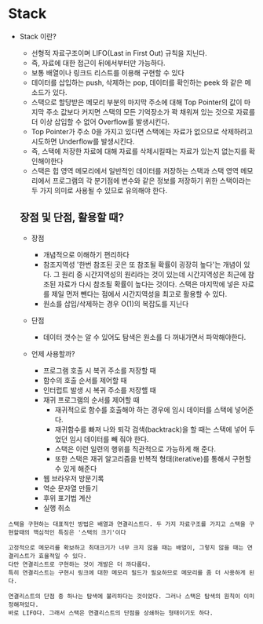 # Stack

* Stack 이란?
    * 선형적 자료구조이며 LIFO(Last in First Out) 규칙을 지닌다. 
    * 즉, 자료에 대한 접근이 뒤에서부터만 가능하다.
    * 보통 배열이나 링크드 리스트를 이용해 구현할 수 있다
    * 데이터를 삽입하는 push, 삭제하는 pop, 데이터를 확인하는 peek 와 같은 메소드가 있다.
    * 스택으로 할당받은 메모리 부분의 마지막 주소에 대해 Top Pointer의 값이 마지막 주소 값보다 커지면 스택의 모든 기억장소가 꽉 채워져 있는 것으로 자료를 더 이상 삽입할 수 없어 Overflow를 발생시킨다.
    * Top Pointer가 주소 0을 가지고 있다면 스택에는 자료가 없으므로 삭제하려고 시도하면 Underflow를 발생시킨다.
    * 즉, 스택에 저장한 자료에 대해 자료를 삭제시킬때는 자료가 있는지 없는지를 확인해야한다
    * 스택은 힙 영역 메모리에서 일반적인 데이터를 저장하는 스택과 스택 영역 메모리에서 프로그램의 각 분기점에 변수와 같은 정보를 저장하기 위한 스택이라는 두 가지 의미로 사용될 수 있므로 유의해야 한다.

    ## 장점 및 단점, 활용할 때?
    
    * 장점
        * 개념적으로 이해하기 편리하다
        * 참조지역성 '한번 참조된 곳은 또 참조될 확률이 굉장히 높다'는 개념이 있다. 그 원리 중 시간지역성의 원리라는 것이 있는데 시간지역성은 최근에 참조된 자료가 다시 참조될 확률이 높다는 것이다. 스택은 마지막에 넣은 자료를 제일 먼저 뺀다는 점에서 시간지역성을 최고로 활용할 수 있다.
        * 원소를 삽입/삭제하는 경우 O(1)의 복잡도를 지닌다

    * 단점 
        * 데이터 갯수는 알 수 있어도 탐색은 원소를 다 꺼내가면서 파악해야한다.

    * 언제 사용할까?
        * 프로그램 호출 시 복귀 주소를 저장할 때
        * 함수의 호출 순서를 제어할 때
        * 인터럽트 발생 시 복귀 주소를 저장핼 때
        * 재귀 프로그램의 순서를 제어할 때
            * 재귀적으로 함수를 호출해야 하는 경우에 임시 데이터를 스택에 넣어준다.
            * 재귀함수를 빠져 나와 퇴각 검색(backtrack)을 할 때는 스택에 넣어 두었던 임시 데이터를 빼 줘야 한다.
            * 스택은 이런 일련의 행위를 직관적으로 가능하게 해 준다.
            * 또한 스택은 재귀 알고리즘을 반복적 형태(iterative)를 통해서 구현할 수 있게 해준다
        * 웹 브라우저 방문기록
        * 역순 문자열 만들기
        * 후위 표기법 계산
        * 실행 취소 


        
```
스택을 구현하는 대표적인 방법은 배열과 연결리스트다. 두 가지 자료구조를 가지고 스택을 구현할때의 핵심적인 특징은 '스택의 크기'이다

고정적으로 메모리를 확보하고 최대크기가 너무 크지 않을 때는 배열이, 그렇지 않을 때는 연결리스트가 효율적일 수 있다. 
다만 연결리스트로 구현하는 것이 개발은 더 까다롭다. 
특히 연결리스트는 구현시 링크에 대한 메모리 필드가 필요하므로 메모리를 좀 더 사용하게 된다.

연결리스트의 단점 중 하나는 탐색에 불리하다는 것이었다. 그러나 스택은 탐색의 원칙이 이미 정해져있다. 
바로 LIFO다. 그래서 스택은 연결리스트의 단점을 상쇄하는 형태이기도 하다.
```
 
    
